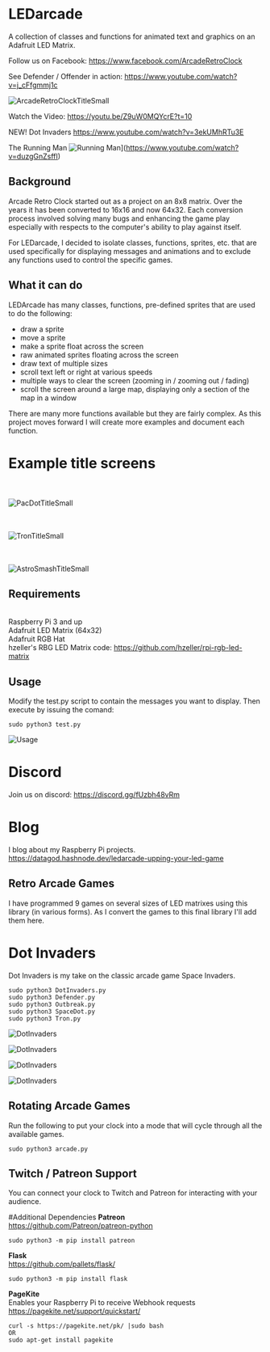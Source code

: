 # LEDarcade
 A collection of classes and functions for animated text and graphics on an Adafruit LED Matrix.

Follow us on Facebook: https://www.facebook.com/ArcadeRetroClock

See Defender / Offender in action:
https://www.youtube.com/watch?v=j_cFfgmmj1c

![ArcadeRetroClockTitleSmall](https://user-images.githubusercontent.com/7650580/112741888-64bd8200-8f57-11eb-9737-7b443b0ef523.jpg)

Watch the Video: https://youtu.be/Z9uW0MQYcrE?t=10

NEW!  Dot Invaders
https://www.youtube.com/watch?v=3ekUMhRTu3E

The Running Man
![Running Man](https://github.com/datagod/LEDarcade/blob/main/images/RunningMan.jpg)](https://www.youtube.com/watch?v=duzgGnZsffI)






## Background
Arcade Retro Clock started out as a project on an 8x8 matrix.  Over the years it has been converted to 16x16 and now 64x32.  Each conversion process involved solving many bugs and enhancing the game play especially with respects to the computer's ability to play against itself.

For LEDarcade, I decided to isolate classes, functions, sprites, etc. that are used specifically for displaying messages and animations and to exclude any functions used to control the specific games.

## What it can do
LEDArcade has many classes, functions, pre-defined sprites that are used to do the following:

- draw a sprite
- move a sprite
- make a sprite float across the screen
- raw animated sprites floating across the screen
- draw text of multiple sizes
- scroll text left or right at various speeds
- multiple ways to clear the screen (zooming in / zooming out / fading)
- scroll the screen around a large map, displaying only a section of the map in a window

There are many more functions available but they are fairly complex. As this project moves forward I will create more examples and document each function.

# Example title screens
<BR><BR>
![PacDotTitleSmall](https://user-images.githubusercontent.com/7650580/112771840-ce8f6780-8ffb-11eb-84b0-9d89e4e62e90.jpg)

<BR><BR>
![TronTitleSmall](https://user-images.githubusercontent.com/7650580/112741779-7fdbc200-8f56-11eb-92c7-7f0e9058166f.jpg)

<BR><BR>
![AstroSmashTitleSmall](https://user-images.githubusercontent.com/7650580/112771883-fd0d4280-8ffb-11eb-8871-918ced7526c7.jpg)


## Requirements
<BR>Raspberry Pi 3 and up
<BR>Adafruit LED Matrix (64x32)
<BR>Adafruit RGB Hat
<BR>hzeller's RBG LED Matrix code: https://github.com/hzeller/rpi-rgb-led-matrix


## Usage
Modify the test.py script to contain the messages you want to display.  Then execute by issuing the comand:
 ~~~
 sudo python3 test.py
 ~~~
 
![Usage](https://github.com/datagod/LEDarcade/blob/main/images/BIGLED_Usage.jpg )
 
 
# Discord
 Join us on discord: https://discord.gg/fUzbh48vRm
 
# Blog
 I blog about my Raspberry Pi projects.
  https://datagod.hashnode.dev/ledarcade-upping-your-led-game
 
 
 ## Retro Arcade Games
 I have programmed 9 games on several sizes of LED matrixes using this library (in various forms).  As I convert the games to this final library I'll add them here.
 
 # Dot Invaders
 Dot Invaders is my take on the classic arcade game Space Invaders.
 
~~~
sudo python3 DotInvaders.py
sudo python3 Defender.py
sudo python3 Outbreak.py
sudo python3 SpaceDot.py
sudo python3 Tron.py
~~~

![DotInvaders](https://github.com/datagod/LEDarcade/blob/main/images/DotInvadersTitle1.jpg?raw=true)

 
![DotInvaders](https://github.com/datagod/LEDarcade/blob/main/images/DotInvadersGoodLuck.jpg?raw=true)

 
 ![DotInvaders](https://github.com/datagod/LEDarcade/blob/main/images/DotInvadersScreen1.jpg?raw=true)
 
 ![DotInvaders](https://github.com/datagod/LEDarcade/blob/main/images/DotInvadersScreen2.jpg?raw=true)
 
 
 ## Rotating Arcade Games
 Run the following to put your clock into a mode that will cycle through all the available games.
 
 ~~~
 sudo python3 arcade.py
 ~~~
 
 ## Twitch / Patreon Support
 You can connect your clock to Twitch and Patreon for interacting with your audience.
 
 #Additional Dependencies
 **Patreon**
 <BR>
 https://github.com/Patreon/patreon-python
 ~~~
 sudo python3 -m pip install patreon
 ~~~
 
 **Flask**
 <BR>
 https://github.com/pallets/flask/
 ~~~
 sudo python3 -m pip install flask
 ~~~
 
 **PageKite**
 <BR>
 Enables your Raspberry Pi to receive Webhook requests
 https://pagekite.net/support/quickstart/

~~~
curl -s https://pagekite.net/pk/ |sudo bash
OR
sudo apt-get install pagekite
~~~
 
 
 
 
 
 

 
 
